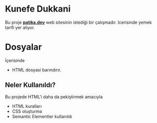 # Kunefe Dukkani

Bu proje **[patika.dev](https://app.patika.dev)** web sitesinin istediği bir çalışmadır. Icerisinde yemek tarifi yer aliyor.


# Dosyalar

İçerisinde
 - HTML dosyasi
barındırır.

## Neler Kullanıldı?

Bu projede HTML'i daha da pekiştirmek amacıyla 

 - HTML kuralları
 - CSS oluşturma
 - Semantic Elementler kullanıldı
